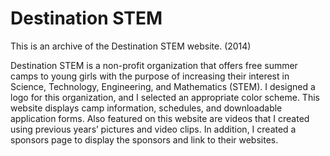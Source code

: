 Destination STEM
================

This is an archive of the Destination STEM website. (2014)

Destination STEM is a non-profit organization that offers free summer camps to young girls with the purpose of increasing their interest in Science, Technology, Engineering, and Mathematics (STEM). I designed a logo for this organization, and I selected an appropriate color scheme. This website displays camp information, schedules, and downloadable application forms. Also featured on this website are videos that I created using previous years’ pictures and video clips. In addition, I created a sponsors page to display the sponsors and link to their websites.